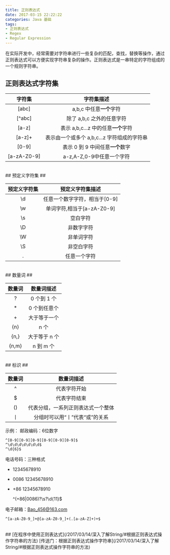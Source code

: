 ```yaml
---
title: 正则表达式
date: 2017-03-15 22:22:22
categories: Java 基础
tags: 
- 正则表达式
- Regex
- Regular Expression
---
```


在实际开发中，经常需要对字符串进行一些复杂的匹配，查找，替换等操作，通过正则表达式可以方便实现字符串复杂的操作。正则表达式是一串特定的字符组成的一个规则字符串。

<!-- more -->

## 正则表达式字符集 ##

|字符集|字符集描述|
|:---:|:--:|
|[abc]| a,b,c 中任意**一个**字符|
|[^abc]|除了 a,b,c 之外的任意字符|
|[a-z]|表示 a,b,c...z 中的任意**一个**字符|
|[a-z]+|表示由一个或多个 a,b,c...z 字符组成的字符串|
|[0-9]|表示 0 到 9 中间任意**一个**数字|
|[a-zA-Z0-9]|a-z,A-Z,0-9中任意一个字符|

</br>
## 预定义字符集 ##

|预定义字符集|预定义字符集描述|
|:---:|:--:|
|\d|任意一个数字字符，相当于[0-9]|
|\w|单词字符,相当于[a-zA-Z0-9]|
|\s|空白字符|
|\D|非数字字符|
|\W|非单词字符|
|\S|非空白字符|
|.|任意一个字符|

</br>
## 数量词 ##

|数量词|数量词描述|
|:---:|:--:|
|?|0 个到 1 个|
|*|0 个到任意个|
|+|大于等于一个|
|{n}|n 个|
|{n,}|大于等于 n 个|
|{n,m}|n 到 m 个|

</br>
## 标识 ##

|数量词|数量词描述|
|:---:|:--:|
|^|代表字符开始|
|$|代表字符结束|
|()|代表分组，一系列正则表达式一个整体|
|丨|分组时可以用“丨”代表“或”的关系|

示例：
邮政编码：6位数字

	^[0-9][0-9][0-9][0-9][0-9][0-9]$
	^\d\d\d\d\d\d\d$
	^\d{6}$

电话号码：三种格式
- 12345678910
- 0086 12345678910
- +86 12345678910


	^(+86|0086)?\s?\d{11}$

电子邮箱：Bao_456@163.com

	^[a-zA-Z0-9_]+@[a-zA-Z0-9_]+(.[a-zA-Z]+)+$

</br>
## [在程序中使用正则表达式](/2017/03/14/深入了解String/#根据正则表达式操作字符串的方法)
[传送门：根据正则表达式操作字符串](/2017/03/14/深入了解String/#根据正则表达式操作字符串的方法)